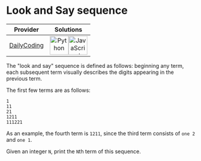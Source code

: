 # Look and Say sequence

<!-- INFO TABLE BEGIN -->

| Provider                                              | Solutions                                                                                                                                                                                                                                                                                                    |
| :---------------------------------------------------: | :----------------------------------------------------------------------------------------------------------------------------------------------------------------------------------------------------------------------------------------------------------------------------------------------------------: |
| [DailyCoding](../../../docs/providers/DailyCoding.md) | [<img src="https://res.cloudinary.com/rascaltwo/image/upload/v1631924087/python_xzdlti.svg" alt="Python" title="Python" width="50" />](solve.py)[<img src="https://res.cloudinary.com/rascaltwo/image/upload/v1631924076/javascript_ehszr7.svg" alt="JavaScript" title="JavaScript" width="50" />](solve.js) |

<!-- INFO TABLE END -->

The "look and say" sequence is defined as follows: beginning any term, each subsequent term visually describes the digits appearing in the previous term.

The first few terms are as follows:

    1
    11
    21
    1211
    111221

As an example, the fourth term is `1211`, since the third term consists of `one 2` and `one 1`.

Given an integer `N`, print the `N`th term of this sequence.
